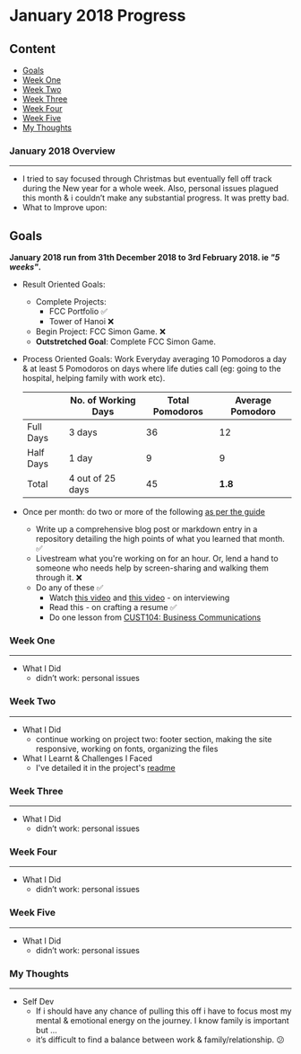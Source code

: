 # January 2018 Progress

## Content
* [Goals](#goals)
* [Week One](#week-one)
* [Week Two](#week-two)
* [Week Three](#week-three)
* [Week Four](#week-four)
* [Week Five](#week-five)
* [My Thoughts](#my-thoughts)

### January 2018 Overview
***
* I tried to say focused through Christmas but eventually fell off track during the New year for a whole week. Also, personal 
issues plagued this month & i couldn’t make any substantial progress. It was pretty bad.
* What to Improve upon:

## Goals
**January 2018 run from 31th December 2018 to 3rd February 2018. ie *"5 weeks"*.**

* Result Oriented Goals:
    * Complete Projects: 
      * FCC Portfolio :white_check_mark:
      * Tower of Hanoi :x: 
    * Begin Project: FCC Simon Game. :x: 
    * **Outstretched Goal**: Complete FCC Simon Game.
* Process Oriented Goals:
Work Everyday averaging 10 Pomodoros a day & at least 5 Pomodoros on days where life duties call (eg: going to the hospital, helping family with work etc).

    | | No. of Working Days | Total Pomodoros | Average Pomodoro
    | --- | --- | --- | --- |
    | Full Days | 3 days | 36 | 12 |
    | Half Days | 1 day | 9 | 9|
    | Total |  4 out of 25 days | 45|  **1.8** |
* Once per month: do two or more of the following [as per the guide](https://github.com/intOppong/software_engineer_journey/blob/master/faq.md)
    * Write up a comprehensive blog post or markdown entry in a repository detailing the high points of what you learned that month. :white_check_mark:
    * Livestream what you're working on for an hour. Or, lend a hand to someone who needs help by screen-sharing and walking them through it. :x:
    * Do any of these :white_check_mark:
      * Watch [this video](https://www.youtube.com/watch?v=4NIb9l3imAo) and [this video](https://www.youtube.com/watch?v=Eg5-tdAwclo) - on interviewing
      * Read this - on crafting a resume :white_check_mark:
      * Do one lesson from [CUST104: Business Communications](https://learn.saylor.org/course/view.php?id=345)

### Week One
***
* What I Did
    * didn’t work: personal issues

### Week Two
***
* What I Did
    * continue working on project two: footer section, making the site responsive, working on fonts, organizing the files
* What I Learnt & Challenges I Faced
    * I've detailed it in the project's [readme](https://github.com/intOppong/software_engineer_journey/blob/master/projects_from_guide/project_two_fcc_portfolio/README.md)

    
### Week Three
***
* What I Did
    * didn’t work: personal issues

### Week Four
***
* What I Did
    * didn’t work: personal issues

### Week Five
***
* What I Did
    * didn’t work: personal issues
  
### My Thoughts
***
* Self Dev
    * If i should have any chance of pulling this off i have to focus most my mental & emotional energy on the journey. I know family is important but …
    * it’s difficult to find a balance between work & family/relationship. :confused:
   

    
